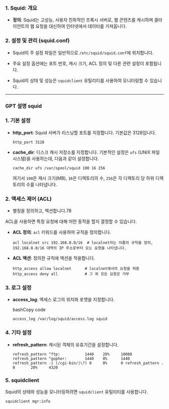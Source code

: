 
### 1. Squid: 개요

- **정의**: Squid는 고성능, 사용자 친화적인 프록시 서버로, 웹 콘텐츠를 캐시하며 클라이언트의 웹 요청을 대신하여 인터넷에서 데이터를 가져옵니다.

### 2. 설정 및 관리 (squid.conf)

- Squid의 주 설정 파일은 일반적으로 `/etc/squid/squid.conf`에 위치합니다.
    
- 주요 설정 옵션에는 포트 번호, 캐시 크기, ACL 정의 및 다른 관련 설정이 포함됩니다.
    
- Squid의 상태 및 성능은 `squidclient` 유틸리티를 사용하여 모니터링할 수 있습니다.


---
### GPT 설명 squid

### 1. **기본 설정**

- **http_port**: Squid 서버가 리스닝할 포트를 지정합니다. 기본값은 3128입니다.
    
    
    `http_port 3128`
    
- **cache_dir**: 디스크 캐시 저장소를 지정합니다. 기본적인 설정은 `ufs` (UNIX 파일 시스템)을 사용하는데, 다음과 같이 설정합니다.
    
    
    `cache_dir ufs /var/spool/squid 100 16 256`
    
    여기서 `100`은 캐시 크기(MB), `16`은 디렉토리의 수, `256`은 각 디렉토리 당 하위 디렉토리의 수를 나타냅니다.
    

### 2. **액세스 제어 (ACL)**
- 별칭을 정의하고, 액션합니다.78

ACL을 사용하면 특정 요청에 대해 어떤 동작을 할지 결정할 수 있습니다.

- **ACL 정의**: `acl` 키워드를 사용하여 규칙을 정의합니다.
    
    `acl localnet src 192.168.0.0/16  # localnet라는 이름의 규칙을 정의, 192.168.0.0/16 대역의 IP 주소로부터 오는 요청을 나타냅니다.`
    
- **ACL 액션**: 정의한 규칙에 액션을 적용합니다.
    
    
    `http_access allow localnet      # localnet에서의 요청을 허용 http_access deny all            # 그 외 모든 요청은 거부`
    

### 3. **로그 설정**

- **access_log**: 액세스 로그의 위치와 포맷을 지정합니다.
    
    bashCopy code
    
    `access_log /var/log/squid/access.log squid`
    

### 4. **기타 설정**

- **refresh_pattern**: 캐시된 객체의 유효기간을 설정합니다.
    
    `refresh_pattern ^ftp:           1440    20%     10080 refresh_pattern ^gopher:        1440    0%      1440 refresh_pattern -i (/cgi-bin/|\?) 0     0%      0 refresh_pattern .               0       20%     4320`
    

### 5. **squidclient**

Squid의 상태와 성능을 모니터링하려면 `squidclient` 유틸리티를 사용합니다.

`squidclient mgr:info`